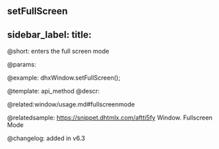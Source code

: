 setFullScreen
---
sidebar_label: 
title: 
---          

@short: enters the full screen mode


@params:




@example:
dhxWindow.setFullScreen();


@template: api_method
@descr:

@related:window/usage.md#fullscreenmode

@relatedsample: https://snippet.dhtmlx.com/aftti5fy	Window. Fullscreen Mode

@changelog:
added in v6.3

